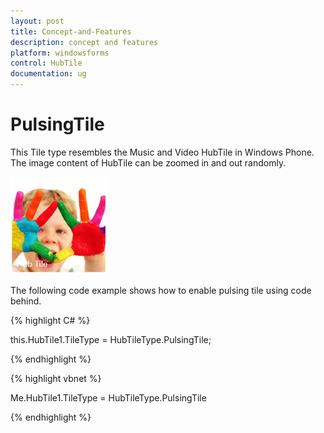 ```yaml
---
layout: post
title: Concept-and-Features
description: concept and features
platform: windowsforms
control: HubTile
documentation: ug
---
```


# PulsingTile

This Tile type resembles the Music and Video HubTile in Windows Phone. The image content of HubTile can be zoomed in and out randomly. 

![](Concept-and-Features_images/Concept-and-Features_img3.png) 



The following code example shows how to enable pulsing tile using code behind.

{% highlight C# %}  

this.HubTile1.TileType = HubTileType.PulsingTile;

{% endhighlight %}

{% highlight vbnet %} 

Me.HubTile1.TileType = HubTileType.PulsingTile

{% endhighlight %}